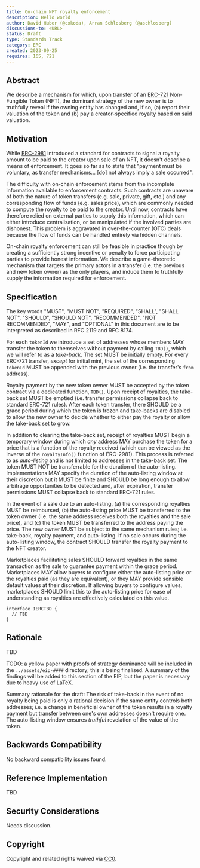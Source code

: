 ```yaml
---
title: On-chain NFT royalty enforcement
description: Hello world
author: David Huber (@cxkoda), Arran Schlosberg (@aschlosberg)
discussions-to: <URL>
status: Draft
type: Standards Track
category: ERC
created: 2023-09-25
requires: 165, 721
---
```


## Abstract

We describe a mechanism for which, upon transfer of an [ERC-721](./eip-721.md) Non-Fungible Token (NFT), the dominant strategy of the new owner is to truthfully reveal if the owning entity has changed and, if so, (a) report their valuation of the token and (b) pay a creator-specified royalty based on said valuation.

## Motivation

While [ERC-2981](./eip-2981.md) introduced a standard for contracts to signal a royalty amount to be paid to the creator upon sale of an NFT, it doesn't describe a means of enforcement.
It goes so far as to state that "payment must be voluntary, as transfer mechanisms… \[do\] not always imply a sale occurred".

The difficulty with on-chain enforcement stems from the incomplete information available to enforcement contracts.
Such contracts are unaware of both the nature of token transfers (e.g. sale, private, gift, etc.) and any corresponding flow of funds (e.g. sales price), which are commonly needed to compute the royalty to be paid to the creator.
Until now, contracts have therefore relied on external parties to supply this information, which can either introduce centralisation, or be manipulated if the involved parties are dishonest.
This problem is aggravated in over-the-counter (OTC) deals because the flow of funds can be handled entirely via hidden channels.

On-chain royalty enforcement can still be feasible in practice though by creating a sufficiently strong incentive or penalty to force participating parties to provide honest information.
We describe a game-theoretic mechanism that targets the primary actors in a transfer (i.e. the previous and new token owner) as the only players, and induce them to truthfully supply the information required for enforcement.

## Specification

The key words "MUST", "MUST NOT", "REQUIRED", "SHALL", "SHALL NOT", "SHOULD", "SHOULD NOT", "RECOMMENDED", "NOT RECOMMENDED", "MAY", and "OPTIONAL" in this document are to be interpreted as described in RFC 2119 and RFC 8174.

For each `tokenId` we introduce a set of addresses whose members MAY transfer the token to themselves without payment by calling `TBD()`, which we will refer to as a *take-back*.
The set MUST be initially empty.
For every ERC-721 transfer, *except* for initial mint, the set of the corresponding `tokenId` MUST be appended with the previous owner (i.e. the transfer's `from` address).

Royalty payment by the new token owner MUST be accepted by the token contract via a dedicated function, `TBD()`.
Upon receipt of royalties, the take-back set MUST be emptied (i.e. transfer permissions collapse back to standard ERC-721 rules).
After each token transfer, there SHOULD be a grace period during which the token is frozen and take-backs are disabled to allow the new owner to decide whether to either pay the royalty or allow the take-back set to grow.

In addition to clearing the take-back set, receipt of royalties MUST begin a temporary window during which *any* address MAY purchase the token for a price that is a function of the royalty received (which can be viewed as the inverse of the `royaltyInfo()` function of ERC-2981).
This process is referred to as *auto-listing* and is not limited to addresses in the take-back set.
The token MUST NOT be transferrable for the duration of the auto-listing.
Implementations MAY specify the duration of the auto-listing window at their discretion but it MUST be finite and SHOULD be long enough to allow arbitrage opportunities to be detected and, after expiration, transfer permissions MUST collapse back to standard ERC-721 rules.

In the event of a sale due to an auto-listing, (a) the corresponding royalties MUST be reimbursed, (b) the auto-listing price MUST be transferred to the token owner (i.e. the same address receives both the royalties and the sale price), and (c) the token MUST be transferred to the address paying the price.
The new owner MUST be subject to the same mechanism rules; i.e. take-back, royalty payment, and auto-listing.
If no sale occurs during the auto-listing window, the contract SHOULD transfer the royalty payment to the NFT creator.

Marketplaces facilitating sales SHOULD forward royalties in the same transaction as the sale to guarantee payment within the grace period.
Marketplaces MAY allow buyers to configure either the auto-listing price or the royalties paid (as they are equivalent), or they MAY provide sensible default values at their discretion.
If allowing buyers to configure values, marketplaces SHOULD limit this to the auto-listing price for ease of understanding as royalties are effectively calculated on this value.

```solidity
interface IERCTBD {
  // TBD
}
```

## Rationale

TBD 

TODO: a yellow paper with proofs of strategy dominance will be included in the `../assets/eip-####` directory; this is being finalised. A summary of the findings will be added to this section of the EIP, but the paper is necessary due to heavy use of LaTeX.

Summary rationale for the draft:
The risk of take-back in the event of no royalty being paid is only a rational decision if the same entity controls both addresses; i.e. a change in beneficial owner of the token results in a royalty payment but transfer between one's own addresses doesn't require one.
The auto-listing window ensures *truthful* revelation of the value of the token.

## Backwards Compatibility

No backward compatibility issues found.

## Reference Implementation

TBD

## Security Considerations

Needs discussion.

## Copyright

Copyright and related rights waived via [CC0](../LICENSE.md).
